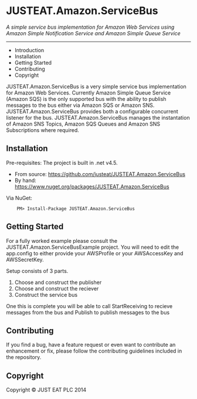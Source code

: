 JUSTEAT.Amazon.ServiceBus
==========
_A simple service bus implementation for Amazon Web Services using Amazon Simple Notification Service and Amazon Simple Queue Service_

---

* Introduction
* Installation
* Getting Started
* Contributing
* Copyright

JUSTEAT.Amazon.ServiceBus is a very simple service bus implementation for Amazon Web Services. Currently Amazon Simple Queue Service (Amazon SQS) is the only supported bus with the ability to publish messages to the bus either via Amazon SQS or Amazon SNS. JUSTEAT.Amazon.ServiceBus provides both a configurable concurrent listener for the bus. JUSTEAT.Amazon.ServiceBus manages the instantation of Amazon SNS Topics, Amazon SQS Queues and Amazon SNS Subscriptions where required. 

## Installation

Pre-requisites: The project is built in .net v4.5.

* From source: https://github.com/justeat/JUSTEAT.Amazon.ServiceBus
* By hand: https://www.nuget.org/packages/JUSTEAT.Amazon.ServiceBus

Via NuGet:

		PM> Install-Package JUSTEAT.Amazon.ServiceBus


## Getting Started

For a fully worked example please consult the JUSTEAT.Amazon.ServiceBusExample project.  You will need to edit the app.config to either provide your AWSProfile or your AWSAccessKey and AWSSecretKey.

Setup consists of 3 parts.  

1. Choose and construct the publisher
2. Choose and construct the reciever
3. Construct the service bus

One this is complete you will be able to call StartReceiving to recieve messages from the bus and Publish to publish messages to the bus

## Contributing

If you find a bug, have a feature request or even want to contribute an enhancement or fix, please follow the contributing guidelines included in the repository.


## Copyright

Copyright © JUST EAT PLC 2014